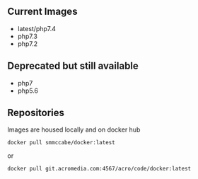 ## Current Images
* latest/php7.4
* php7.3
* php7.2

## Deprecated but still available
* php7
* php5.6

## Repositories
Images are housed locally and on docker hub

```
docker pull smmccabe/docker:latest
```

or

```
docker pull git.acromedia.com:4567/acro/code/docker:latest
```